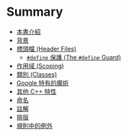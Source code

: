 # Summary

* [本書介紹](README.md)
* [背景](1_background.md)
* [標頭檔 (Header Files)](2_header_files.md)
	* [`#define` 保護 (The `#define` Guard)](2_header_files.md#define_guard)
* [作用域 (Scoping)]()
* [類別 (Classes)]()
* [Google 特有的魔術]()
* [其他 C++ 特性]()
* [命名]()
* [註解]()
* [排版]()
* [規則中的例外]()
